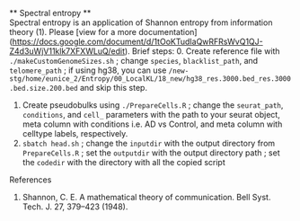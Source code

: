 ** Spectral entropy **  
Spectral entropy is an application of Shannon entropy from information theory (1). 
Please [view for a more documentation] (https://docs.google.com/document/d/1tOoKTudIaQwRFRsWvQ1QJ-Z4d3uWjV11klk7XFXWLuQ/edit). 
Brief steps:
0. Create reference file with `./makeCustomGenomeSizes.sh` ; change `species`, `blacklist_path`, and `telomere_path` ; if using hg38, you can use `/new-stg/home/eunice_2/Entropy/00_LocalKL/18_new/hg38_res.3000.bed_res.3000.bed.size.200.bed` and skip this step. 
1. Create pseudobulks using `./PrepareCells.R` ; change the `seurat_path`, `conditions`, and `cell_` parameters with the path to your seurat object, meta column with conditions i.e. AD vs Control, and meta column with celltype labels, respectively.
2. `sbatch head.sh` ; change the `inputdir` with the output directory from `PrepareCells.R` ; set the `outputdir` with the output directory path ; set the `codedir` with the directory with all the copied script

References
1. Shannon, C. E. A mathematical theory of communication. Bell Syst. Tech. J. 27, 379–423 (1948).
